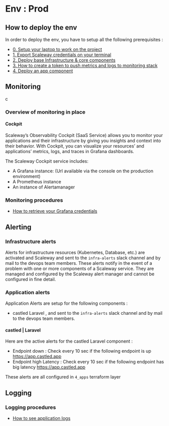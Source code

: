 # Env : Prod

## How to deploy the env

In order to deploy the env, you have to setup all the following prerequisites :

- [0. Setup your laptop to work on the project](../../docs/0_setup_laptop_to_work_on_the_project.md)
- [1. Export Scaleway credentials on your terminal](../../docs/1_setup_scaleway_credentials_on_terminal.md)
- [2. Deploy base Infrastructure & core components](../../docs/2_deploy_base_infra_and_core_components.md)
- [3. How to create a token to push metrics and logs to monitoring stack](https://www.scaleway.com/en/docs/observability/cockpit/quickstart/#how-to-retrieve-your-grafana-credentials)
- [4. Deploy an app component](../../docs/3_deploy_app_component.md)


## Monitoring
c
### Overview of monitoring in place

#### Cockpit
Scaleway’s Observability Cockpit (SaaS Service) allows you to monitor your applications and their infrastructure by giving you insights and context into their behavior.
With Cockpit, you can visualize your resources’ and applications’ metrics, logs, and traces in Grafana dashboards.

The Scaleway Cockpit service includes:
  - A Grafana instance: (Url available via the console on the production environment)
  - A Prometheus instance
  - An instance of Alertamanager

### Monitoring procedures
- [How to retrieve your Grafana credentials](https://www.scaleway.com/en/docs/observability/cockpit/quickstart/#how-to-retrieve-your-grafana-credentials)


## Alerting

### Infrastructure alerts

Alerts for infrastructure resources (Kubernetes, Database, etc.) are activated and Scaleway and sent to the `infra-alerts` slack channel and by mail to the devops team members.
These alerts notify in the event of a problem with one or more components of a Scaleway service. They are managed and configured by the Scaleway alert manager and cannot be configured in fine detail.


### Application alerts

Application Alerts are setup for the following components :
- castled Laravel
, and sent to the `infra-alerts` slack channel and by mail to the devops team members.

#### castled | Laravel

Here are the active alerts for the castled Laravel component :
- Endpoint down : Check every 10 sec if the following endpoint is up https://app.castled.app
- Endpoint high Latency : Check every 10 sec if the following endpoint has big latency https://app.castled.app

These alerts are all configured in `4_apps` terraform layer


## Logging

### Logging procedures
- [How to see application logs](../../docs/1_how_to/how_to_see_application_logs.md)
